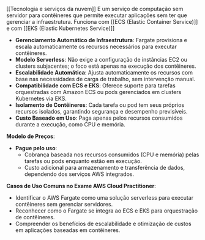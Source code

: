 [[Tecnologia e serviços da nuvem]]
E um serviço de computação sem servidor para contêineres que permite executar aplicações sem ter que gerenciar a infraestrutura. Funciona com [[ECS (Elastic Container Service)]] e com [[EKS (Elastic Kubernetes Service)]]
- **Gerenciamento Automático de Infraestrutura**: Fargate provisiona e escala automaticamente os recursos necessários para executar contêineres.
- **Modelo Serverless**: Não exige a configuração de instâncias EC2 ou clusters subjacentes; o foco está apenas na execução dos contêineres.
- **Escalabilidade Automática**: Ajusta automaticamente os recursos com base nas necessidades de carga de trabalho, sem intervenção manual.
- **Compatibilidade com ECS e EKS**: Oferece suporte para tarefas orquestradas com Amazon ECS ou pods gerenciados em clusters Kubernetes via EKS.
- **Isolamento de Contêineres**: Cada tarefa ou pod tem seus próprios recursos isolados, garantindo segurança e desempenho previsíveis.
- **Custo Baseado em Uso**: Paga apenas pelos recursos consumidos durante a execução, como CPU e memória.

**Modelo de Preços**:

- **Pague pelo uso**:
    - Cobrança baseada nos recursos consumidos (CPU e memória) pelas tarefas ou pods enquanto estão em execução.
    - Custo adicional para armazenamento e transferência de dados, dependendo dos serviços AWS integrados.

**Casos de Uso Comuns no Exame AWS Cloud Practitioner**:

- Identificar o AWS Fargate como uma solução serverless para executar contêineres sem gerenciar servidores.
- Reconhecer como o Fargate se integra ao ECS e EKS para orquestração de contêineres.
- Compreender os benefícios de escalabilidade e otimização de custos em aplicações baseadas em contêineres.